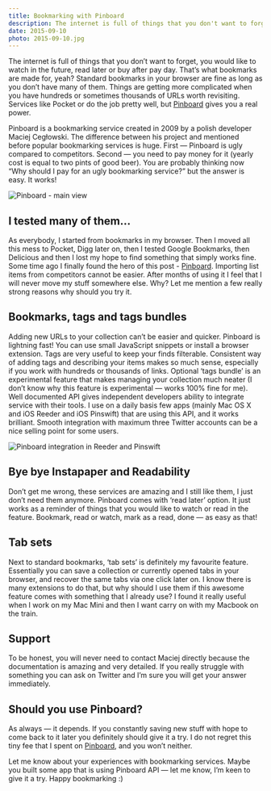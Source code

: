 ```yaml
---
title: Bookmarking with Pinboard
description: The internet is full of things that you don't want to forget. Bookmarking services like Pocket or Delicious are helpful but Pinboard is much more than that.
date: 2015-09-10
photo: 2015-09-10.jpg
---
```


The internet is full of things that you don’t want to forget, you would like to watch in the future, read later or buy after pay day. That’s what bookmarks are made for, yeah? Standard bookmarks in your browser are fine as long as you don’t have many of them. Things are getting more complicated when you have hundreds or sometimes thousands of URLs worth revisiting. Services like Pocket or do the job pretty well, but [Pinboard](https://pinboard.in/) gives you a real power.

Pinboard is a bookmarking service created in 2009 by a polish developer Maciej Cegłowski. The difference between his project and mentioned before popular bookmarking services is huge. First — Pinboard is ugly compared to competitors. Second — you need to pay money for it (yearly cost is equal to two pints of good beer). You are probably thinking now “Why should I pay for an ugly bookmarking service?” but the answer is easy. It works!

![Pinboard - main view](/photos/2015-09-10-1.jpg)

## I tested many of them…

As everybody, I started from bookmarks in my browser. Then I moved all this mess to Pocket, Digg later on, then I tested Google Bookmarks, then Delicious and then I lost my hope to find something that simply works fine. Some time ago I finally found the hero of this post - [Pinboard](https://pinboard.in/). Importing list items from competitors cannot be easier. After months of using it I feel that I will never move my stuff somewhere else. Why? Let me mention a few really strong reasons why should you try it.

## Bookmarks, tags and tags bundles

Adding new URLs to your collection can’t be easier and quicker. Pinboard is lightning fast! You can use small JavaScript snippets or install a browser extension. Tags are very useful to keep your finds filterable. Consistent way of adding tags and describing your items makes so much sense, especially if you work with hundreds or thousands of links. Optional ‘tags bundle’ is an experimental feature that makes managing your collection much neater (I don’t know why this feature is experimental — works 100% fine for me). Well documented API gives independent developers ability to integrate service with their tools. I use on a daily basis few apps (mainly Mac OS X and iOS Reeder and iOS Pinswift) that are using this API, and it works brilliant. Smooth integration with maximum three Twitter accounts can be a nice selling point for some users.

![Pinboard integration in Reeder and Pinswift](/photos/2015-09-10-2.jpg)

## Bye bye Instapaper and Readability

Don’t get me wrong, these services are amazing and I still like them, I just don’t need them anymore. Pinboard comes with ‘read later’ option. It just works as a reminder of things that you would like to watch or read in the feature. Bookmark, read or watch, mark as a read, done — as easy as that!

## Tab sets

Next to standard bookmarks, ‘tab sets’ is definitely my favourite feature. Essentially you can save a collection or currently opened tabs in your browser, and recover the same tabs via one click later on. I know there is many extensions to do that, but why should I use them if this awesome feature comes with something that I already use? I found it really useful when I work on my Mac Mini and then I want carry on with my Macbook on the train.

## Support

To be honest, you will never need to contact Maciej directly because the documentation is amazing and very detailed. If you really struggle with something you can ask on Twitter and I’m sure you will get your answer immediately.

## Should you use Pinboard?

As always — it depends. If you constantly saving new stuff with hope to come back to it later you definitely should give it a try. I do not regret this tiny fee that I spent on [Pinboard](https://pinboard.in/), and you won’t neither.

Let me know about your experiences with bookmarking services. Maybe you built some app that is using Pinboard API — let me know, I’m keen to give it a try. Happy bookmarking :)
